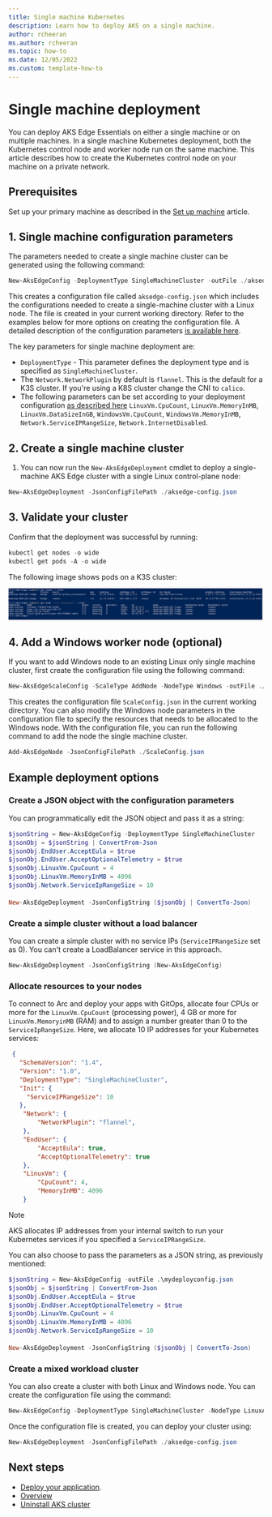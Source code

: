 ```yaml
---
title: Single machine Kubernetes
description: Learn how to deploy AKS on a single machine.
author: rcheeran
ms.author: rcheeran
ms.topic: how-to
ms.date: 12/05/2022
ms.custom: template-how-to
---
```


# Single machine deployment

You can deploy AKS Edge Essentials on either a single machine or on multiple machines. In a single machine Kubernetes deployment, both the Kubernetes control node and worker node run on the same machine. This article describes how to create the Kubernetes control node on your machine on a private network.

## Prerequisites

Set up your primary machine as described in the [Set up machine](aks-edge-howto-setup-machine.md) article.

## 1. Single machine configuration parameters

The parameters needed to create a single machine cluster can be generated using the following command:

```powershell
New-AksEdgeConfig -DeploymentType SingleMachineCluster -outFile ./aksedge-config.json
```

This creates a configuration file called `aksedge-config.json` which includes the configurations needed to create a single-machine cluster with a Linux node. The file is created in your current working directory. Refer to the examples below for more options on creating the configuration file. A detailed description of the configuration parameters [is available here](aks-edge-deployment-config-json.md).

The key parameters for single machine deployment are:

- `DeploymentType` - This parameter defines the deployment type and is specified as `SingleMachineCluster`. 
- The `Network.NetworkPlugin` by default is `flannel`. This is the default for a K3S cluster. If you're using a K8S cluster change the CNI to `calico`. 
- The following parameters can be set according to your deployment configuration [as described here](aks-edge-deployment-config-json.md)  `LinuxVm.CpuCount`, `LinuxVm.MemoryInMB`, `LinuxVm.DataSizeInGB`, `WindowsVm.CpuCount`, `WindowsVm.MemoryInMB`, `Network.ServiceIPRangeSize`, `Network.InternetDisabled`.

## 2. Create a single machine cluster

1. You can now run the `New-AksEdgeDeployment` cmdlet to deploy a single-machine AKS Edge cluster with a single Linux control-plane node:

```PowerShell
New-AksEdgeDeployment -JsonConfigFilePath ./aksedge-config.json
```

## 3. Validate your cluster

Confirm that the deployment was successful by running:

```powershell
kubectl get nodes -o wide
kubectl get pods -A -o wide
```

The following image shows pods on a K3S cluster:

![Screenshot showing all pods running.](./media/aks-edge/all-pods-running.png)

## 4. Add a Windows worker node (optional)

If you want to add Windows node to an existing Linux only single machine cluster, first create the configuration file using the following command:

```powershell
New-AksEdgeScaleConfig -ScaleType AddNode -NodeType Windows -outFile ./ScaleConfig.json
```

This creates the configuration file `ScaleConfig.json` in the current working directory. You can also modify the Windows node parameters in the configuration file to specify the resources that needs to be allocated to the Windows node. With the configuration file, you can run the following command to add the node the single machine cluster.

```powershell
Add-AksEdgeNode -JsonConfigFilePath ./ScaleConfig.json
```

## Example deployment options

### Create a JSON object with the configuration parameters

You can programmatically edit the JSON object and pass it as a string:

```powershell
$jsonString = New-AksEdgeConfig -DeploymentType SingleMachineCluster
$jsonObj = $jsonString | ConvertFrom-Json 
$jsonObj.EndUser.AcceptEula = $true
$jsonObj.EndUser.AcceptOptionalTelemetry = $true
$jsonObj.LinuxVm.CpuCount = 4
$jsonObj.LinuxVm.MemoryInMB = 4096
$jsonObj.Network.ServiceIpRangeSize = 10

New-AksEdgeDeployment -JsonConfigString ($jsonObj | ConvertTo-Json)
```

### Create a simple cluster without a load balancer

You can create a simple cluster with no service IPs (`ServiceIPRangeSize` set as 0). You can't create a LoadBalancer service in this approach.

   ```powershell
   New-AksEdgeDeployment -JsonConfigString (New-AksEdgeConfig)
   ```

### Allocate resources to your nodes

 To connect to Arc and deploy your apps with GitOps, allocate four CPUs or more for the `LinuxVm.CpuCount` (processing power), 4 GB or more for `LinuxVm.MemoryinMB` (RAM) and to assign a number greater than 0 to the `ServiceIpRangeSize`. Here, we allocate 10 IP addresses for your Kubernetes services:

   ```json
    {
      "SchemaVersion": "1.4",
      "Version": "1.0",
      "DeploymentType": "SingleMachineCluster",
      "Init": {
        "ServiceIPRangeSize": 10
      },
       "Network": {
           "NetworkPlugin": "flannel",
       },
       "EndUser": {
           "AcceptEula": true,
           "AcceptOptionalTelemetry": true
       },
       "LinuxVm": {
           "CpuCount": 4,
           "MemoryInMB": 4096
       }
   ```

> [!NOTE]
> AKS allocates IP addresses from your internal switch to run your Kubernetes services if you specified a `ServiceIPRangeSize`.

You can also choose to pass the parameters as a JSON string, as previously mentioned:

   ```powershell
   $jsonString = New-AksEdgeConfig -outFile .\mydeployconfig.json
   $jsonObj = $jsonString | ConvertFrom-Json 
   $jsonObj.EndUser.AcceptEula = $true
   $jsonObj.EndUser.AcceptOptionalTelemetry = $true
   $jsonObj.LinuxVm.CpuCount = 4
   $jsonObj.LinuxVm.MemoryInMB = 4096
   $jsonObj.Network.ServiceIpRangeSize = 10

   New-AksEdgeDeployment -JsonConfigString ($jsonObj | ConvertTo-Json)
   ```

### Create a mixed workload cluster

You can also create a cluster with both Linux and Windows node. You can create the configuration file using the command: 

```powershell
New-AksEdgeConfig -DeploymentType SingleMachineCluster -NodeType LinuxAndWindows
```
Once the configuration file is created, you can deploy your cluster using:
```PowerShell
New-AksEdgeDeployment -JsonConfigFilePath ./aksedge-config.json
```
## Next steps

- [Deploy your application](aks-edge-howto-deploy-app.md).
- [Overview](aks-edge-overview.md)
- [Uninstall AKS cluster](aks-edge-howto-uninstall.md)
